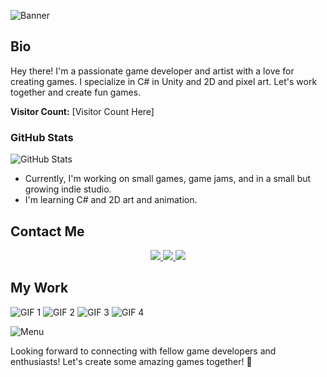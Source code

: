![Banner](https://github.com/odessy3509/Odessy.github.io/assets/137520021/b9031079-f295-4e75-81ce-ceedeb38d93e)

## Bio
Hey there! I'm a passionate game developer and artist with a love for creating games. I specialize in C# in Unity and 2D and pixel art. Let's work together and create fun games.

**Visitor Count:** [Visitor Count Here]

### GitHub Stats
![GitHub Stats](https://github-readme-stats.vercel.app/api?username=odessy3509&show_icons=true&theme=radical)

- Currently, I'm working on small games, game jams, and in a small but growing indie studio.
- I'm learning C# and 2D art and animation.

## Contact Me
<div align="center">
  <a href="mailto:odessy3509@gmail.com">
    <img src="https://img.shields.io/badge/Email-333333?style=for-the-badge&logo=gmail&logoColor=red" />
  </a>
  <a href="https://discord.com/users/odessy3509" target="_blank">
    <img src="https://img.shields.io/badge/Discord-0077B5?style=for-the-badge&logo=discord&logoColor=white" target="_blank" />
  </a>
  <a href="https://odessy.itch.io/" target="_blank">
     <img src="https://img.shields.io/badge/itch.io-FF5722?style=for-the-badge&logo=itch-dot-io&logoColor=white" target="_blank" />
  </a>
</div>



## My Work 
![GIF 1](https://i.gyazo.com/421be63b9f0484e2b3e091f1a305066f.gif)
![GIF 2](https://i.gyazo.com/87f5f89b6c8015dc8fb44e504d0a234e.gif)
![GIF 3](https://i.gyazo.com/9406abee664760b76d9ac888a309dcb6.gif)
![GIF 4](https://i.gyazo.com/97ac69f8357fd372face675541328229.gif)

![Menu](https://github.com/odessy3509/Odessy.github.io/assets/137520021/ac0ee750-45c5-4042-9713-c11c097339be)

Looking forward to connecting with fellow game developers and enthusiasts! Let's create some amazing games together! 🚀
